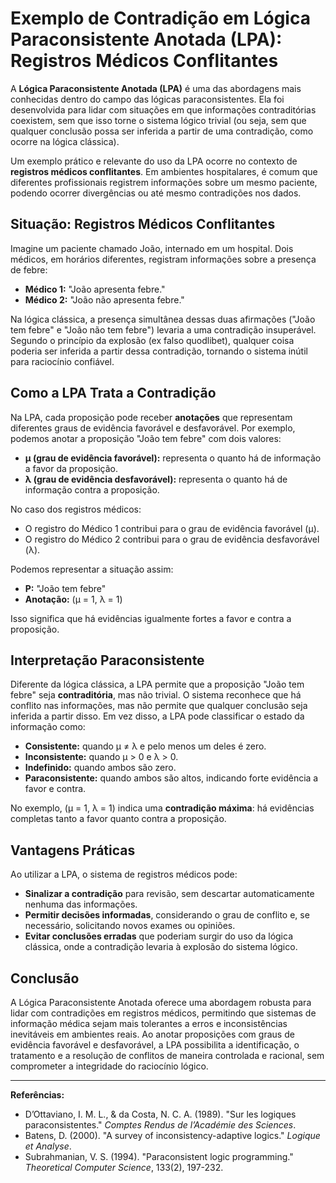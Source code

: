 # Exemplo de Contradição em Lógica Paraconsistente Anotada (LPA): Registros Médicos Conflitantes

A **Lógica Paraconsistente Anotada (LPA)** é uma das abordagens mais conhecidas dentro do campo das lógicas paraconsistentes. Ela foi desenvolvida para lidar com situações em que informações contraditórias coexistem, sem que isso torne o sistema lógico trivial (ou seja, sem que qualquer conclusão possa ser inferida a partir de uma contradição, como ocorre na lógica clássica).

Um exemplo prático e relevante do uso da LPA ocorre no contexto de **registros médicos conflitantes**. Em ambientes hospitalares, é comum que diferentes profissionais registrem informações sobre um mesmo paciente, podendo ocorrer divergências ou até mesmo contradições nos dados.

## Situação: Registros Médicos Conflitantes

Imagine um paciente chamado João, internado em um hospital. Dois médicos, em horários diferentes, registram informações sobre a presença de febre:

- **Médico 1:** "João apresenta febre."
- **Médico 2:** "João não apresenta febre."

Na lógica clássica, a presença simultânea dessas duas afirmações ("João tem febre" e "João não tem febre") levaria a uma contradição insuperável. Segundo o princípio da explosão (ex falso quodlibet), qualquer coisa poderia ser inferida a partir dessa contradição, tornando o sistema inútil para raciocínio confiável.

## Como a LPA Trata a Contradição

Na LPA, cada proposição pode receber **anotações** que representam diferentes graus de evidência favorável e desfavorável. Por exemplo, podemos anotar a proposição "João tem febre" com dois valores:

- **μ (grau de evidência favorável):** representa o quanto há de informação a favor da proposição.
- **λ (grau de evidência desfavorável):** representa o quanto há de informação contra a proposição.

No caso dos registros médicos:

- O registro do Médico 1 contribui para o grau de evidência favorável (μ).
- O registro do Médico 2 contribui para o grau de evidência desfavorável (λ).

Podemos representar a situação assim:

- **P:** "João tem febre"
- **Anotação:** (μ = 1, λ = 1)

Isso significa que há evidências igualmente fortes a favor e contra a proposição.

## Interpretação Paraconsistente

Diferente da lógica clássica, a LPA permite que a proposição "João tem febre" seja **contraditória**, mas não trivial. O sistema reconhece que há conflito nas informações, mas não permite que qualquer conclusão seja inferida a partir disso. Em vez disso, a LPA pode classificar o estado da informação como:

- **Consistente:** quando μ ≠ λ e pelo menos um deles é zero.
- **Inconsistente:** quando μ > 0 e λ > 0.
- **Indefinido:** quando ambos são zero.
- **Paraconsistente:** quando ambos são altos, indicando forte evidência a favor e contra.

No exemplo, (μ = 1, λ = 1) indica uma **contradição máxima**: há evidências completas tanto a favor quanto contra a proposição.

## Vantagens Práticas

Ao utilizar a LPA, o sistema de registros médicos pode:

- **Sinalizar a contradição** para revisão, sem descartar automaticamente nenhuma das informações.
- **Permitir decisões informadas**, considerando o grau de conflito e, se necessário, solicitando novos exames ou opiniões.
- **Evitar conclusões erradas** que poderiam surgir do uso da lógica clássica, onde a contradição levaria à explosão do sistema lógico.

## Conclusão

A Lógica Paraconsistente Anotada oferece uma abordagem robusta para lidar com contradições em registros médicos, permitindo que sistemas de informação médica sejam mais tolerantes a erros e inconsistências inevitáveis em ambientes reais. Ao anotar proposições com graus de evidência favorável e desfavorável, a LPA possibilita a identificação, o tratamento e a resolução de conflitos de maneira controlada e racional, sem comprometer a integridade do raciocínio lógico.

---

**Referências:**

- D’Ottaviano, I. M. L., & da Costa, N. C. A. (1989). "Sur les logiques paraconsistentes." *Comptes Rendus de l’Académie des Sciences*.
- Batens, D. (2000). "A survey of inconsistency-adaptive logics." *Logique et Analyse*.
- Subrahmanian, V. S. (1994). "Paraconsistent logic programming." *Theoretical Computer Science*, 133(2), 197-232.
